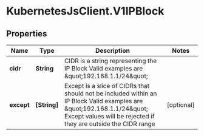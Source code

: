 # KubernetesJsClient.V1IPBlock

## Properties
Name | Type | Description | Notes
------------ | ------------- | ------------- | -------------
**cidr** | **String** | CIDR is a string representing the IP Block Valid examples are \&quot;192.168.1.1/24\&quot; | 
**except** | **[String]** | Except is a slice of CIDRs that should not be included within an IP Block Valid examples are \&quot;192.168.1.1/24\&quot; Except values will be rejected if they are outside the CIDR range | [optional] 


